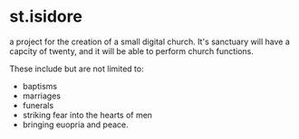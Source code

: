 # st.isidore

a project for the creation of a small digital church. It's sanctuary will have a capcity of twenty, and it will be able to perform church functions. 

These include but are not limited to: 
- baptisms
- marriages
- funerals
- striking fear into the hearts of men 
- bringing euopria and peace. 
